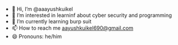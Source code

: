- 👋 Hi, I’m @aaayushkuikel
- 👀 I’m interested in learninf about cyber security and programming
- 🌱 I’m currently learning burp suit
- 📫 How to reach me aayushkuikel690@gmail.com
- 😄 Pronouns: he/him

<!---
aaayushkuikel/aaayushkuikel is a ✨ special ✨ repository because its `README.md` (this file) appears on your GitHub profile.
You can click the Preview link to take a look at your changes.
--->
